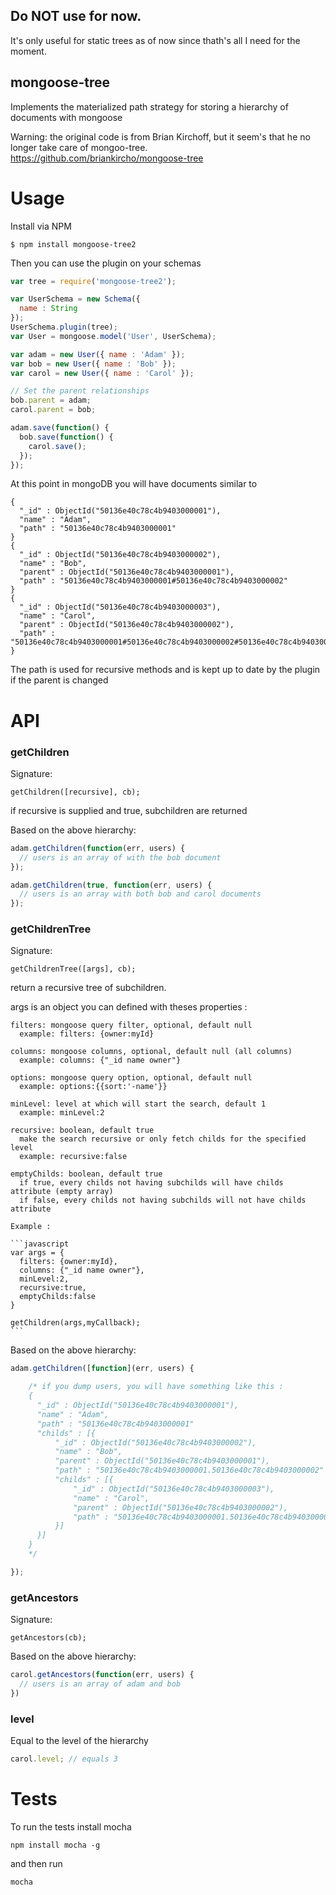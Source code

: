 ## Do NOT use for now.
It's only useful for static trees as of now since thath's all I need for the moment.

## mongoose-tree

Implements the materialized path strategy for storing a hierarchy of documents with mongoose

Warning: the original code is from Brian Kirchoff, but it seem's that he no longer take care of mongoo-tree.
https://github.com/briankircho/mongoose-tree



# Usage

Install via NPM

    $ npm install mongoose-tree2

Then you can use the plugin on your schemas

```javascript
var tree = require('mongoose-tree2');

var UserSchema = new Schema({
  name : String
});
UserSchema.plugin(tree);
var User = mongoose.model('User', UserSchema);

var adam = new User({ name : 'Adam' });
var bob = new User({ name : 'Bob' });
var carol = new User({ name : 'Carol' });

// Set the parent relationships
bob.parent = adam;
carol.parent = bob;

adam.save(function() {
  bob.save(function() {
    carol.save();
  });
});
```

At this point in mongoDB you will have documents similar to

    {
      "_id" : ObjectId("50136e40c78c4b9403000001"),
      "name" : "Adam",
      "path" : "50136e40c78c4b9403000001"
    }
    {
      "_id" : ObjectId("50136e40c78c4b9403000002"),
      "name" : "Bob",
      "parent" : ObjectId("50136e40c78c4b9403000001"),
      "path" : "50136e40c78c4b9403000001#50136e40c78c4b9403000002"
    }
    {
      "_id" : ObjectId("50136e40c78c4b9403000003"),
      "name" : "Carol",
      "parent" : ObjectId("50136e40c78c4b9403000002"),
      "path" : "50136e40c78c4b9403000001#50136e40c78c4b9403000002#50136e40c78c4b9403000003"
    }

The path is used for recursive methods and is kept up to date by the plugin if the parent is changed

# API

### getChildren

Signature:

    getChildren([recursive], cb);

if recursive is supplied and true, subchildren are returned

Based on the above hierarchy:

```javascript
adam.getChildren(function(err, users) {
  // users is an array of with the bob document
});

adam.getChildren(true, function(err, users) {
  // users is an array with both bob and carol documents
});
```

### getChildrenTree

Signature:
   
    getChildrenTree([args], cb);

return a recursive tree of subchildren.

args is an object you can defined with theses properties :

    filters: mongoose query filter, optional, default null
      example: filters: {owner:myId}

    columns: mongoose columns, optional, default null (all columns)
      example: columns: {"_id name owner"}

    options: mongoose query option, optional, default null
      example: options:{{sort:'-name'}}

    minLevel: level at which will start the search, default 1
      example: minLevel:2

    recursive: boolean, default true
      make the search recursive or only fetch childs for the specified level
      example: recursive:false

    emptyChilds: boolean, default true
      if true, every childs not having subchilds will have childs attribute (empty array)
      if false, every childs not having subchilds will not have childs attribute

    Example :

    ```javascript
    var args = {
      filters: {owner:myId},
      columns: {"_id name owner"},
      minLevel:2,
      recursive:true,
      emptyChilds:false
    }

    getChildren(args,myCallback);
    ```

Based on the above hierarchy:

```javascript
adam.getChildren([function](err, users) {

    /* if you dump users, you will have something like this :
    {
      "_id" : ObjectId("50136e40c78c4b9403000001"),
      "name" : "Adam",
      "path" : "50136e40c78c4b9403000001"
      "childs" : [{
          "_id" : ObjectId("50136e40c78c4b9403000002"),
          "name" : "Bob",
          "parent" : ObjectId("50136e40c78c4b9403000001"),
          "path" : "50136e40c78c4b9403000001.50136e40c78c4b9403000002"
          "childs" : [{
              "_id" : ObjectId("50136e40c78c4b9403000003"),
              "name" : "Carol",
              "parent" : ObjectId("50136e40c78c4b9403000002"),
              "path" : "50136e40c78c4b9403000001.50136e40c78c4b9403000002.50136e40c78c4b9403000003"
          }]
      }]
    }
    */

});

```

### getAncestors

Signature:

    getAncestors(cb);

Based on the above hierarchy:

```javascript
carol.getAncestors(function(err, users) {
  // users is an array of adam and bob
})
```

### level

Equal to the level of the hierarchy

```javascript
carol.level; // equals 3
```

# Tests

To run the tests install mocha

    npm install mocha -g

and then run

    mocha


